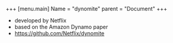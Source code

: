 +++
[menu.main]
Name = "dynomite"
parent = "Document"
+++

- developed by Netflix
- based on the Amazon Dynamo paper
- https://github.com/Netflix/dynomite